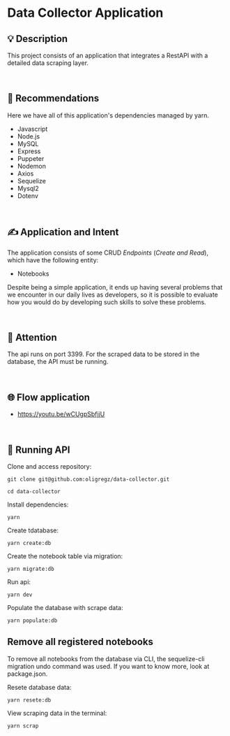 # Data Collector Application

## 💡 Description

This project consists of an application that integrates a RestAPI with a detailed data scraping layer.

<br>

## 📜 Recommendations

Here we have all of this application's dependencies managed by yarn.

- Javascript
- Node.js
- MySQL
- Express
- Puppeter
- Nodemon
- Axios
- Sequelize
- Mysql2
- Dotenv

<br>

## ✍️ Application and Intent

The application consists of some CRUD *Endpoints* (*Create and Read*), which have the following entity:

- Notebooks

Despite being a simple application, it ends up having several problems that we encounter in our daily lives as developers, so it is possible to evaluate how you would do by developing such skills to solve these problems.

<br>

## 👀 Attention
The api runs on port 3399.
For the scraped data to be stored in the database, the API must be running.

<br>

## 🌐 Flow application

- https://youtu.be/wCUgpSbfjjU

<br>

## 💈 Running API

Clone and access repository:

```
git clone git@github.com:oligregz/data-collector.git
```

```
cd data-collector
```

Install dependencies:

```
yarn
```
Create tdatabase:

```
yarn create:db
```

Create the notebook table via migration:

```
yarn migrate:db
```

Run api:

```
yarn dev
```

Populate the database with scrape data:

```
yarn populate:db
```

## Remove all registered notebooks
To remove all notebooks from the database via CLI, the sequelize-cli migration undo command was used.
If you want to know more, look at package.json.

Resete database data:

```
yarn resete:db
```

View scraping data in the terminal:
```
yarn scrap
```